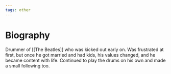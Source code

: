 ```yaml
---
tags: other
---
```


# Biography

Drummer of [[The Beatles]] who was kicked out early on. Was frustrated at first, but once he got married and had kids, his values changed, and he became content with life. Continued to play the drums on his own and made a small following too.